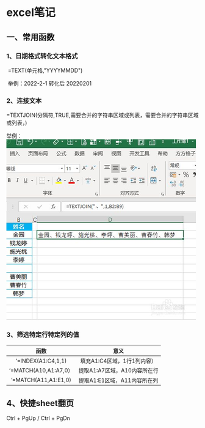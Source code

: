 # excel笔记

## 一、常用函数

### 1、日期格式转化文本格式

​	=TEXT(单元格,"YYYYMMDD") 

​	举例：2022-2-1 转化后 20220201

### 2、连接文本

=TEXTJOIN(分隔符,TRUE,需要合并的字符串区域或列表，需要合并的字符串区域或列表，)

举例：![Excel新增函数TEXTJOIN的简单用法](imge/excel笔记.assets/d400248ca608a50f72a9613810cec7f88b77ffe9.jpg)

### 3、筛选特定行特定列的值

|         函数          |             意义             |
| :-------------------: | :--------------------------: |
|  ‘=INDEX(A1:C4,1,1)   | 填充A1:C4区域，1行1列内容）  |
| ‘=MATCH(A10,A1:A7,0） | 提取A1:A7区域，A10内容所在行 |
| ’=MATCH(A11,A1:E1,0)  | 提取A1:E1区域，A11内容所在列 |

## 4、快捷sheet翻页

Ctrl + PgUp / Ctrl + PgDn